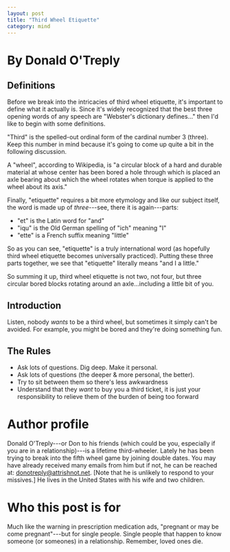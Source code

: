```yaml
---
layout: post
title: "Third Wheel Etiquette"
category: mind
---
```


# By Donald O'Treply

## Definitions
Before we break into the intricacies of third wheel etiquette, it's important to define what it actually is. Since it's widely recognized that the best three opening words of any speech are "Webster's dictionary defines..." then I'd like to begin with some definitions.

"Third" is the spelled-out ordinal form of the cardinal number 3 (three). Keep this number in mind because it's going to come up quite a bit in the following discussion.

A "wheel", according to Wikipedia, is "a circular block of a hard and durable material at whose center has been bored a hole through which is placed an axle bearing about which the wheel rotates when torque is applied to the wheel about its axis."

Finally, "etiquette" requires a bit more etymology and like our subject itself, the word is made up of _three_---see, there it is again---parts:
  - "et" is the Latin word for "and"
  - "iqu" is the Old German spelling of "ich" meaning "I"
  - "ette" is a French suffix meaning "little"

So as you can see, "etiquette" is a truly international word (as hopefully third wheel etiquette becomes universally practiced). Putting these three parts together, we see that "etiquette" literally means "and I a little."

So summing it up, third wheel etiquette is not two, not four, but three circular bored blocks rotating around an axle...including a little bit of you.

## Introduction
Listen, nobody _wants_ to be a third wheel, but sometimes it simply can't be avoided. For example, you might be bored and they're doing something fun.

## The Rules

- Ask lots of questions. Dig deep. Make it personal.
- Ask lots of questions (the deeper & more personal, the better).
- Try to sit between them so there's less awkwardness
- Understand that they _want_ to buy you a third ticket, it is just your responsibility to relieve them of the burden of being too forward

# Author profile
Donald O'Treply---or Don to his friends (which could be you, especially if you are in a relationship)---is a lifetime third-wheeler. Lately he has been trying to break into the fifth wheel game by joining double dates. You may have already received many emails from him but if not, he can be reached at: donotreply@attrishnot.net. [Note that he is unlikely to respond to your missives.] He lives in the United States with his wife and two children.

# Who this post is for
Much like the warning in prescription medication ads, "pregnant or may be come pregnant"---but for single people. Single people that happen to know someone (or someones) in a relationship. Remember, loved ones die.
